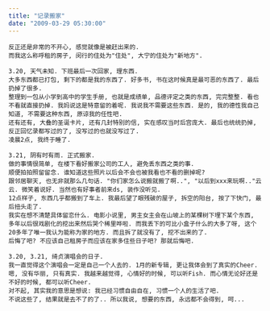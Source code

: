 ```yaml
---
title: "记录搬家"
date: "2009-03-29 05:30:00"
---
```


    反正还是非常的不开心, 感觉就像是被赶出来的.
    而我这么称呼租的房子, 闵行的住处为"住处", 大宁的住处为"新地方".

    3.20, 天气未知. 下班最后一次回家, 理东西.
    大多东西都已打包, 剩下的都是我的东西了. 好多书, 书在这时候真是最可恶的东西了. 最后扔掉了很多.
    整理到一包从小学到高中的学生手册, 也就是成绩单, 品德评定之类的东西, 完完整整. 看也不看就直接扔掉. 我妈说这是特意留的着呢. 我说我不需要这些东西. 是的, 我的德性我自己知道, 不需要这种东西, 原谅我的任性吧.
    还有还有, 大叠的圣诞卡片, 还有几封特别的信, 实在感叹当时后宫庞大. 最后也统统扔掉, 反正回忆录都写过的了, 没写过的也就没写过了.
    凌晨2点, 我终于睡了.

    3.21, 阴有时有雨. 正式搬家.
    做的事情很简单, 在楼下看好搬家公司的工人, 避免丢东西之类的事.
    顺便拍拍照留留念. 谁知道这些照片以后会不会也被我看也不看的删掉呢?
    跟邻居聊天, 也无非就那么几句话. "你们家怎么说搬就搬了啊..", "以后到xxx来玩啊.."云云. 微笑着说好. 当然也有好事者前来ds, 装作没听见.
    12点样子, 东西几乎都搬到了车上. 我最后望了眼残破的屋子, 拆空的阳台, 按了下快门, 最后扭头走了.
    我实在想不清楚具体留恋什么. 电影小说里, 男主女主会在山坡上的某棵树下埋下某个东西, 多年以后很戏剧化的挖出来然后哭个稀里哗啦. 而我丢下的可比小盒子什么的大多了呀, 这个20多年了唯一我认为能称为家的地方. 而且拆了就没有了, 挖不出来的了.
    后悔了吧? 不应该自己租房子而应该在家多住些日子吧? 那就后悔吧.

    3.20, 3.21, 绮贞演唱会的日子.
    我一直觉得这个演唱会一定是自己一个人去的. 1月的新专辑, 更让我体会到了真实的Cheer. 嗯, 没有华丽, 只有真实. 我越来越觉得, 心情好的时候, 可以听Fish. 而心情无论好还是不好的时候, 都可以听Cheer.
    对不起, 其实我的意思是想说: 我已经习惯自由自在, 习惯一个人的生活了吧.
    不说这些了, 结果就是去不了的了.. 所以我说, 想要的东西, 永远都不会得到, 呵...

